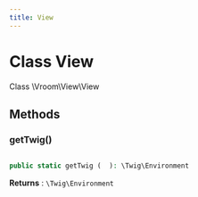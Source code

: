 ```yaml
---
title: View
---
```


# Class View

Class \Vroom\View\View









## Methods

### getTwig()

```php

public static getTwig (  ): \Twig\Environment
```







**Returns**
: <code>\Twig\Environment</code> 




